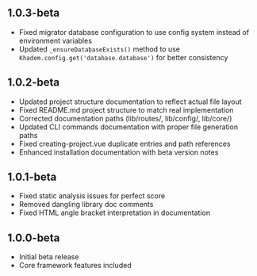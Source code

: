 ## 1.0.3-beta
- Fixed migrator database configuration to use config system instead of environment variables
- Updated `_ensureDatabaseExists()` method to use `Khadem.config.get('database.database')` for better consistency

## 1.0.2-beta
- Updated project structure documentation to reflect actual file layout
- Fixed README.md project structure to match real implementation
- Corrected documentation paths (lib/routes/, lib/config/, lib/core/)
- Updated CLI commands documentation with proper file generation paths
- Fixed creating-project.vue duplicate entries and path references
- Enhanced installation documentation with beta version notes

## 1.0.1-beta
- Fixed static analysis issues for perfect score
- Removed dangling library doc comments
- Fixed HTML angle bracket interpretation in documentation


## 1.0.0-beta
- Initial beta release
- Core framework features included
